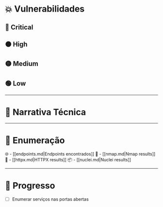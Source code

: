# 💥 Vulnerabilidades

## 🔴 Critical
## 🟠 High
## 🟡 Medium
## 🟢 Low

---
# 📘 Narrativa Técnica


---
# 🔢 Enumeração

🌐 -  [[endpoints.md|Endpoints encontrados]]
🧹 -  [[nmap.md|Nmap results]]
🛜 -  [[httpx.md|HTTPX results]]
📦 -  [[nuclei.md|Nuclei results]]

---
# 🚩 Progresso

- [ ] Enumerar serviços nas portas abertas
